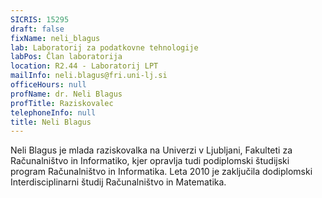 ```yaml
---
SICRIS: 15295
draft: false
fixName: neli_blagus
lab: Laboratorij za podatkovne tehnologije
labPos: Član laboratorija
location: R2.44 - Laboratorij LPT
mailInfo: neli.blagus@fri.uni-lj.si
officeHours: null
profName: dr. Neli Blagus
profTitle: Raziskovalec
telephoneInfo: null
title: Neli Blagus
---
```



Neli Blagus je mlada raziskovalka na Univerzi v Ljubljani, Fakulteti za Računalništvo in Informatiko, kjer opravlja tudi podiplomski študijski program Računalništvo in Informatika. Leta 2010 je zaključila dodiplomski Interdisciplinarni študij Računalništvo in Matematika.